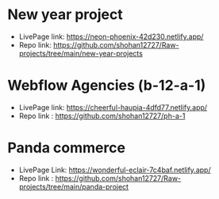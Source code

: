 # New year project

- LivePage link: https://neon-phoenix-42d230.netlify.app/
- Repo link: https://github.com/shohan12727/Raw-projects/tree/main/new-year-projects

# Webflow Agencies (b-12-a-1)

- LivePage link: https://cheerful-haupia-4dfd77.netlify.app/
- Repo link : https://github.com/shohan12727/ph-a-1  


# Panda commerce

- LivePage Link: https://wonderful-eclair-7c4baf.netlify.app/
- Repo link : https://github.com/shohan12727/Raw-projects/tree/main/panda-project
